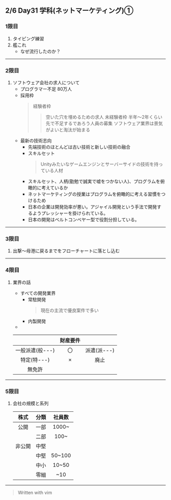 ## 2/6 Day31 学科(ネットマーケティング)①
### 1限目
1. タイピング練習
1. 艦これ
	- なぜ流行したのか？
---
### 2限目
1. ソフトウェア会社の求人について
	- プログラマー不足 80万人
	- 採用枠
		> 経験者枠
		>> 空いた穴を埋めるための求人
		> 未経験者枠
		>> 半年～2年くらい先で不足するであろう人員の募集
		>> ソフトウェア業界は景気がよいと淘汰が始まる
	- 最新の技術志向
		- 先端技術のほとんどは古い技術と新しい技術の融合
		- スキルセット
			> Unityみたいなゲームエンジンとサーバーサイドの技術を持っている人材
		- スキルセット、人柄(勤勉で誠実で嘘をつかない人)、プログラムを俯瞰的に考えているか
		- ネットマーケティングの授業はプログラムを俯瞰的に考える習慣をつけるため
		- 日本の企業は開発効率が悪い。アジャイル開発という手法で開発するようプレッシャーを掛けられている。
		- 日本の開発はベルトコンベヤー型で役割分担している。
---
### 3限目
1. 出撃～母港に戻るまでをフローチャートに落とし込む
---
### 4限目
1. 業界の話
	- すべての開発業界
		- 常駐開発
			> 現在の主流で優良案件で多い
		- 内製開発
	- 

	||財産要件||
	|:--:|:--:|:--:|
	|一般派遣(般---)|〇|派遣(派---)|
	|特定(特---)|×|廃止|
	|無免許|||
---
### 5限目
1. 会社の規模と系列

	|株式|分類|社員数|
	|:--:|--|:--:|
	|公開|一部|1000~|
	||二部|100~|
	|非公開|中堅|
	||中堅|50~100|
	||中小|10~50|
	||零細|~10|
---
> Written with vim
